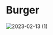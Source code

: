 # Burger

![2023-02-13 (1)](https://user-images.githubusercontent.com/116832376/218437643-f74c6113-6903-46dd-9cc6-227824c26b60.png)
